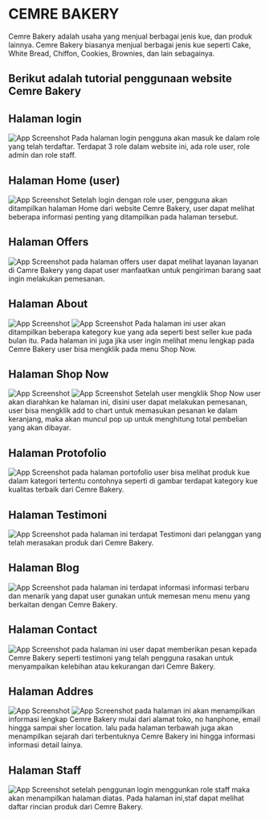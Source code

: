 # CEMRE BAKERY

Cemre Bakery adalah usaha yang menjual berbagai jenis kue, dan produk lainnya. Cemre Bakery biasanya menjual berbagai jenis kue seperti Cake, White Bread, Chiffon, Cookies, Brownies, dan lain sebagainya.

## Berikut adalah tutorial penggunaan website Cemre Bakery

## Halaman login
![App Screenshot](img/readme/login.png)
Pada halaman login pengguna akan masuk ke dalam role yang telah terdaftar. Terdapat 3 role dalam website ini, ada role user, role admin dan role staff.


## Halaman Home (user)
![App Screenshot](img/readme/home.png)
Setelah login dengan role user, pengguna akan ditampilkan halaman Home dari website Cemre Bakery, user dapat melihat beberapa informasi penting yang ditampilkan pada halaman tersebut.

## Halaman Offers
![App Screenshot](img/readme/offer.png)
pada halaman offers user dapat melihat layanan layanan di Camre Bakery yang dapat user manfaatkan untuk pengiriman barang saat ingin melakukan pemesanan.

## Halaman About
![App Screenshot](img/readme/about.png)
![App Screenshot](img/readme/aboutshop.png)
Pada halaman ini user akan ditampilkan beberapa kategory kue yang ada seperti best seller kue pada bulan itu. Pada halaman ini juga jika user ingin melihat menu lengkap pada Cemre Bakery user bisa mengklik pada menu Shop Now.

## Halaman Shop Now
![App Screenshot](img/readme/user.png)
![App Screenshot](img/readme/user1.png)
Setelah user mengklik Shop Now user akan diarahkan ke halaman ini, disini user dapat melakukan pemesanan, user bisa mengklik add to chart untuk memasukan pesanan ke dalam keranjang, maka akan muncul pop up untuk  menghitung total pembelian yang akan dibayar.

## Halaman Protofolio
![App Screenshot](img/readme/portof.png)
pada halaman portofolio user bisa melihat produk kue dalam kategori tertentu contohnya seperti di gambar terdapat kategory kue kualitas terbaik dari Cemre Bakery.

## Halaman Testimoni
![App Screenshot](img/readme/testimoni.png)
pada halaman ini terdapat Testimoni dari pelanggan yang telah merasakan produk dari Cemre Bakery.

## Halaman Blog
![App Screenshot](img/readme/blog.png)
pada halaman ini terdapat informasi informasi terbaru dan menarik yang dapat user gunakan untuk memesan menu menu yang berkaitan dengan Cemre Bakery.

## Halaman Contact
![App Screenshot](img/readme/contac.png)
pada halaman ini user dapat memberikan pesan kepada Cemre Bakery seperti testimoni yang telah pengguna rasakan untuk menyampaikan kelebihan atau kekurangan dari Cemre Bakery.

## Halaman Addres
![App Screenshot](img/readme/addres.png)
![App Screenshot](img/readme/addres1.png)
pada halaman ini akan menampilkan informasi lengkap Cemre Bakery mulai dari alamat toko, no hanphone, email hingga sampai sher location. lalu pada halaman terbawah juga akan menampilkan sejarah dari terbentuknya Cemre Bakery ini hingga informasi informasi detail lainya.


## Halaman Staff
![App Screenshot](img/readme/staff.png)
setelah penggunan login menggunkan role staff maka akan menampilkan halaman diatas. Pada halaman ini,staf dapat melihat daftar rincian produk dari Cemre Bakery.
